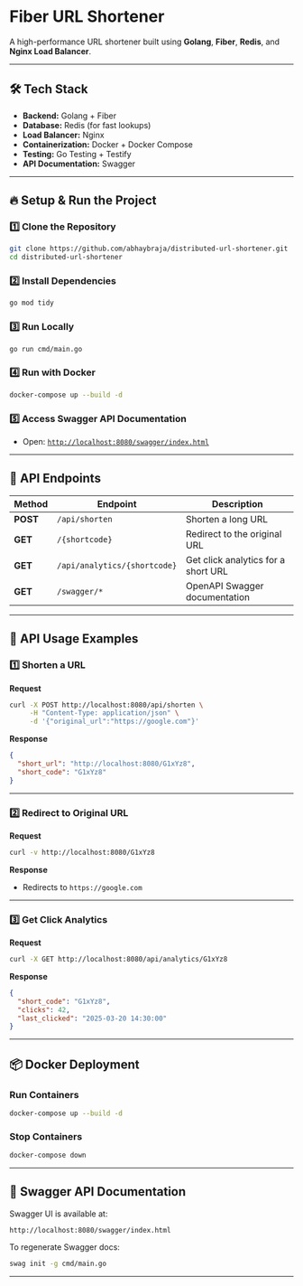 # **Fiber URL Shortener**
A high-performance URL shortener built using **Golang**, **Fiber**, **Redis**, and **Nginx Load Balancer**.

---

## 🛠 **Tech Stack**
- **Backend:** Golang + Fiber
- **Database:** Redis (for fast lookups)
- **Load Balancer:** Nginx
- **Containerization:** Docker + Docker Compose
- **Testing:** Go Testing + Testify
- **API Documentation:** Swagger

---

## 🔥 **Setup & Run the Project**
### **1️⃣ Clone the Repository**
```sh
git clone https://github.com/abhaybraja/distributed-url-shortener.git
cd distributed-url-shortener
```

### **2️⃣ Install Dependencies**
```sh
go mod tidy
```

### **3️⃣ Run Locally**
```sh
go run cmd/main.go
```

### **4️⃣ Run with Docker**
```sh
docker-compose up --build -d
```

### **5️⃣ Access Swagger API Documentation**
- Open: [`http://localhost:8080/swagger/index.html`](http://localhost:8080/swagger/index.html)

---

## 📌 **API Endpoints**
| Method | Endpoint | Description |
|--------|---------|-------------|
| **POST** | `/api/shorten` | Shorten a long URL |
| **GET** | `/{shortcode}` | Redirect to the original URL |
| **GET** | `/api/analytics/{shortcode}` | Get click analytics for a short URL |
| **GET** | `/swagger/*` | OpenAPI Swagger documentation |

---

## 🚀 **API Usage Examples**
### **1️⃣ Shorten a URL**
**Request**
```sh
curl -X POST http://localhost:8080/api/shorten \
     -H "Content-Type: application/json" \
     -d '{"original_url":"https://google.com"}'
```

**Response**
```json
{
  "short_url": "http://localhost:8080/G1xYz8",
  "short_code": "G1xYz8"
}
```

---

### **2️⃣ Redirect to Original URL**
**Request**
```sh
curl -v http://localhost:8080/G1xYz8
```

**Response**
- Redirects to `https://google.com`

---

### **3️⃣ Get Click Analytics**
**Request**
```sh
curl -X GET http://localhost:8080/api/analytics/G1xYz8
```

**Response**
```json
{
  "short_code": "G1xYz8",
  "clicks": 42,
  "last_clicked": "2025-03-20 14:30:00"
}
```

---

## 📦 **Docker Deployment**
### **Run Containers**
```sh
docker-compose up --build -d
```

### **Stop Containers**
```sh
docker-compose down
```

---

## 📜 **Swagger API Documentation**
Swagger UI is available at:
```
http://localhost:8080/swagger/index.html
```

To regenerate Swagger docs:
```sh
swag init -g cmd/main.go
```

---
